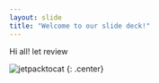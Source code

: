 ```yaml
---
layout: slide
title: "Welcome to our slide deck!"
---
```


Hi all! let review

![jetpacktocat](https://octodex.github.com/images/jetpacktocat.png)
{: .center}
